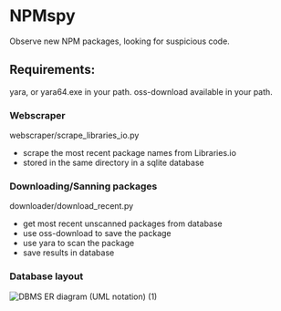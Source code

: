 # NPMspy
Observe new NPM packages, looking for suspicious code.

## Requirements:
yara, or yara64.exe in your path.
oss-download available in your path.

### Webscraper
webscraper/scrape_libraries_io.py 
  * scrape the most recent package names from Libraries.io 
  * stored in the same directory in a sqlite database

### Downloading/Sanning packages
downloader/download_recent.py 
  * get most recent unscanned packages from database
  * use oss-download to save the package
  * use yara to scan the package
  * save results in database

### Database layout
![DBMS ER diagram (UML notation) (1)](https://user-images.githubusercontent.com/1384102/190476962-4d33e7c2-9358-4af8-ab1b-024f350a96b9.jpeg)
